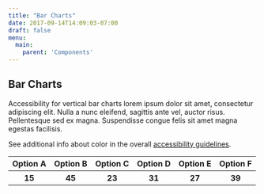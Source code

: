 ```yaml
---
title: "Bar Charts"
date: 2017-09-14T14:09:03-07:00
draft: false
menu:
  main:
    parent: 'Components'
---
```


## Bar Charts

Accessibility for vertical bar charts lorem ipsum dolor sit amet, consectetur adipiscing elit. Nulla a nunc eleifend, sagittis ante vel, auctor risus. Pellentesque sed ex magna. Suspendisse congue felis sit amet magna egestas facilisis.

See additional info about color in the overall [accessibility guidelines](design-principals/accessibility/).

<table class="data">
  <thead>
    <tr>
      <th>Option A</h4>
      <th>Option B</h4>
      <th>Option C</h4>
      <th>Option D</h4>
      <th>Option E</h4>
      <th>Option F</h4>
    </tr>
  </thead>
  <tbody>
    <tr>
      <th>15</h4>
      <th>45</h4>
      <th>23</h4>
      <th>31</h4>
      <th>27</h4>
      <th>39</h4>
    </tr>
  </tbody>

</table>

<div class="chart" style="height: 350px; width: 100%;">

</div>
